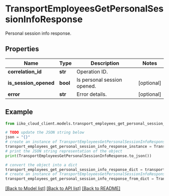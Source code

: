 # TransportEmployeesGetPersonalSessionInfoResponse

Personal session info response.

## Properties

Name | Type | Description | Notes
------------ | ------------- | ------------- | -------------
**correlation_id** | **str** | Operation ID. | 
**is_session_opened** | **bool** | Is personal session opened. | [optional] 
**error** | **str** | Error details. | [optional] 

## Example

```python
from iiko_cloud_client.models.transport_employees_get_personal_session_info_response import TransportEmployeesGetPersonalSessionInfoResponse

# TODO update the JSON string below
json = "{}"
# create an instance of TransportEmployeesGetPersonalSessionInfoResponse from a JSON string
transport_employees_get_personal_session_info_response_instance = TransportEmployeesGetPersonalSessionInfoResponse.from_json(json)
# print the JSON string representation of the object
print(TransportEmployeesGetPersonalSessionInfoResponse.to_json())

# convert the object into a dict
transport_employees_get_personal_session_info_response_dict = transport_employees_get_personal_session_info_response_instance.to_dict()
# create an instance of TransportEmployeesGetPersonalSessionInfoResponse from a dict
transport_employees_get_personal_session_info_response_from_dict = TransportEmployeesGetPersonalSessionInfoResponse.from_dict(transport_employees_get_personal_session_info_response_dict)
```
[[Back to Model list]](../README.md#documentation-for-models) [[Back to API list]](../README.md#documentation-for-api-endpoints) [[Back to README]](../README.md)


